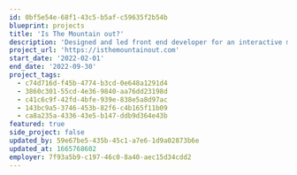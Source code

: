```yaml
---
id: 0bf5e54e-68f1-43c5-b5af-c59635f2b54b
blueprint: projects
title: 'Is The Mountain out?'
description: 'Designed and led front end developer for an interactive mountain reporting web app for Rainier Watch'
project_url: 'https://isthemountainout.com'
start_date: '2022-02-01'
end_date: '2022-09-30'
project_tags:
  - c74d716d-f45b-4774-b3cd-0e648a1291d4
  - 3860c301-55cd-4e36-9840-aa76dd23198d
  - c41c6c9f-42fd-4bfe-939e-838e5a8d97ac
  - 143bc9a5-3746-453b-82f6-c4b165f11b09
  - ca8a235a-4336-43e5-b147-ddb9d364e43b
featured: true
side_project: false
updated_by: 59e67be5-435b-45c1-a7e6-1d9a02873b6e
updated_at: 1665768602
employer: 7f93a5b9-c197-46c0-8a40-aec15d34cdd2
---
```


